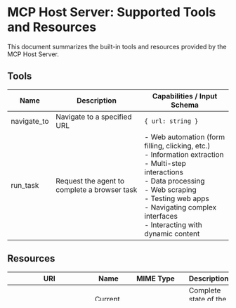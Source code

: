 # MCP Host Server: Supported Tools and Resources

This document summarizes the built-in tools and resources provided by the MCP Host Server.

## Tools

| Name         | Description                                 | Capabilities / Input Schema                  |
|--------------|---------------------------------------------|----------------------------------------------|
| navigate_to  | Navigate to a specified URL                 | `{ url: string }`                            |
| run_task     | Request the agent to complete a browser task| - Web automation (form filling, clicking, etc.)<br>- Information extraction<br>- Multi-step interactions<br>- Data processing<br>- Web scraping<br>- Testing web apps<br>- Navigating complex interfaces<br>- Interacting with dynamic content |

## Resources

| URI                        | Name                  | MIME Type           | Description                                      |
|----------------------------|-----------------------|---------------------|--------------------------------------------------|
| browser://current/state    | Current Browser State | application/json    | Complete state of the current active page and all tabs |

## Details

### Tools

- **navigate_to**: Allows navigation to a specified URL in the browser. Input: `{ url: string }`.
- **run_task**: Enables the agent to perform complex browser tasks, including automation, extraction, and testing. Accepts structured task requests.

### Resources

- **CurrentStateResource**: Exposes the full browser state, including all tabs and the active page, as a JSON resource at `browser://current/state`.

---

This list is based on the current implementation in `src/tools` and `src/resources`. For extension, implement new classes following the `Tool` and `Resource` interfaces.
